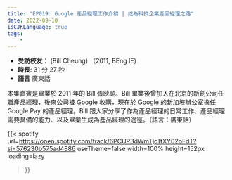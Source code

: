 ```yaml
---
title: "EP019: Google 產品經理工作介紹 | 成為科技企業產品經理之路"
date: 2022-09-10
isCJKLanguage: true
tags:
    - 
---
```


- **受訪校友**： (Bill Cheung) （2011, BEng IE)
- **時長**: 31 分 27 秒
- **語言** 廣東話

<!--more-->

本集嘉賓是畢業於 2011 年的 Bill 張耿飈。Bill 畢業後曾加入在北京的新創公司任職產品經理，後來公司被 Google 收購，現在於 Google 的新加坡辦公室擔任 Google Pay 的產品經理。Bill 跟大家分享了作為產品經理的日常工作、產品經理需要具備的能力、以及畢業生成為產品經理的途徑。（語言：廣東話）

{{< spotify 
  url=https://open.spotify.com/track/6PCUP3dWmTjcTtXY02oFdT?si=576230b575ad4886
  useTheme=false
  width=100%
  height=152px
  loading=lazy
>}}